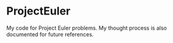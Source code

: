 # ProjectEuler
My code for Project Euler problems. My thought process is also documented for future references.
